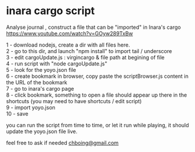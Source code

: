 # inara cargo script
Analyse journal , construct a file that can be "imported" in Inara's cargo<br>
https://www.youtube.com/watch?v=GOyw289TxBw<br>


1 - download nodejs, create a dir with all files here.<br>
2 - go to this dir, and launch "npm install" to import tail / underscore<br>
3 - edit cargoUpdate.js : virgincargo & file path at begining of file<br>
4 - run script with "node cargoUpdate.js"<br>
5 - look for the yoyo.json file<br>
6 - create bookmark in browser, copy paste the scriptBrowser.js content in the URL of the bookmark<br>
7 - go to inara's cargo page<br>
8 - click bookmark, something to open a file should appear up there in the shortcuts (you may need to have shortcuts / edit script)<br>
9 - import yoyo.json<br>
10 - save<br>

you can run the script from time to time, or let it run while playing, it should update the yoyo.json file live.<br>


feel free to ask if needed chboing@gmail.com
